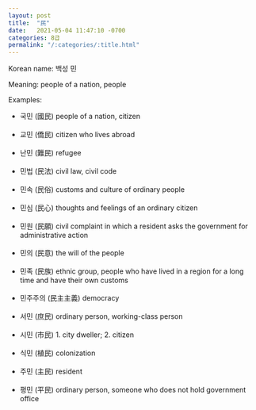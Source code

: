 ```yaml
---
layout: post
title:  "民"
date:   2021-05-04 11:47:10 -0700
categories: 8급
permalink: "/:categories/:title.html"
---
```


Korean name: 백성 민

Meaning: people of a nation, people

Examples:
* 국민 (國民) people of a nation, citizen <br><br>
* 교민 (僑民) citizen who lives abroad <br><br>
* 난민 (難民) refugee <br><br>
* 민법 (民法) civil law, civil code <br><br>
* 민속 (民俗) customs and culture of ordinary people <br><br>
* 민심 (民心) thoughts and feelings of an ordinary citizen <br><br>
* 민원 (民願) civil complaint in which a resident asks the government for administrative action <br><br>
* 민의 (民意) the will of the people<br><br>
* 민족 (民族) ethnic group, people who have lived in a region for a long time and have their own customs <br><br>
* 민주주의 (民主主義) democracy <br><br>
* 서민 (庶民) ordinary person, working-class person <br><br>
* 시민 (市民) 1. city dweller; 2. citizen <br><br>
* 식민 (植民) colonization <br><br>
* 주민 (主民) resident <br><br>
* 평민 (平民) ordinary person, someone who does not hold government office <br><br>